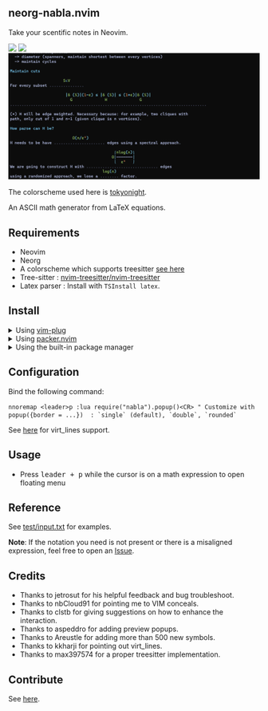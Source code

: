 neorg-nabla.nvim
-----------

Take your scentific notes in Neovim.

<img src="https://i.postimg.cc/CL9MPM7g/Capture.png" width="400">
<img src="https://user-images.githubusercontent.com/16160544/138817005-d326f3ef-d0b0-4372-9cf3-560fd2ec5dd3.png" width="400">
<img src="https://raw.githubusercontent.com/jbyuki/gifs/main/nabla.png" width="600">

The colorscheme used here is [tokyonight](https://github.com/folke/tokyonight.nvim).

An ASCII math generator from LaTeX equations.

Requirements
------------

* Neovim
* Neorg
* A colorscheme which supports treesitter [see here](https://github.com/rockerBOO/awesome-neovim#tree-sitter-supported-colorscheme)
* Tree-sitter : [nvim-treesitter/nvim-treesitter](https://github.com/nvim-treesitter/nvim-treesitter)
* Latex parser : Install with `TSInstall latex`.

Install
-------

<details>
  <summary>Using <a href="https://github.com/junegunn/vim-plug">vim-plug</a></summary>

  ```vim
  Plug 'jbyuki/nabla.nvim'
  ```
</details>

<details>
  <summary>Using <a href="https://github.com/wbthomason/packer.nvim">packer.nvim</a></summary>

  ```vim
  use 'jbyuki/nabla.nvim'
  ```
</details>

<details>
  <summary>Using the built-in package manager</summary>

  * Create a folder `pack/<a folder name of your choosing>/start`
  * Inside the `start` folder `git clone` nabla.nvim
    * `git clone https://github.com/jbyuki/nabla.nvim`
  * In your init.lua, add the pack folder to packpath (see `:help packpath`)
    ```lua
    vim.o.packpath = vim.o.packpath .. ",<path to where pack/ is located>"
    ```

  * `git pull` in the plugin folder to update it. You want something more viable
  though, that's why package managers are useful.
</details>

Configuration
-------------

Bind the following command:

```vim
nnoremap <leader>p :lua require("nabla").popup()<CR> " Customize with popup({border = ...})  : `single` (default), `double`, `rounded`
```

See [here](https://github.com/jbyuki/nabla.nvim/issues/35) for virt_lines support.

Usage
-----

* Press <kbd>leader + p</kbd> while the cursor is on a math expression to open floating menu

Reference
---------

See [test/input.txt](https://github.com/jbyuki/nabla.nvim/blob/master/test/input.txt) for examples.

**Note**: If the notation you need is not present or there is a misaligned expression, feel free to open an [Issue](https://github.com/jbyuki/nabla.nvim/issues).

Credits
-------

* Thanks to jetrosut for his helpful feedback and bug troubleshoot.
* Thanks to nbCloud91 for pointing me to VIM conceals.
* Thanks to clstb for giving suggestions on how to enhance the interaction.
* Thanks to aspeddro for adding preview popups.
* Thanks to Areustle for adding more than 500 new symbols.
* Thanks to kkharji for pointing out virt_lines.
* Thanks to max397574 for a proper treesitter implementation.

Contribute
----------

See [here](https://github.com/jbyuki/ntangle.nvim/wiki/How-to-use-ntangle.nvim).
